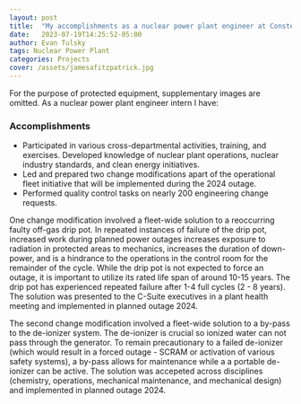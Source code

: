 ```yaml
---
layout: post
title:  "My accomplishments as a nuclear power plant engineer at Constellation"
date:   2023-07-19T14:25:52-05:00
author: Evan Tulsky
tags: Nuclear Power Plant
categories: Projects
cover: /assets/jamesafitzpatrick.jpg
---
```


For the purpose of protected equipment, supplementary images are omitted. As a nuclear power plant engineer intern I have:
<h3>Accomplishments</h3>
<ul>
  <li>Participated in various cross-departmental activities, training, and exercises. Developed knowledge of nuclear plant operations, nuclear industry standards, and clean energy initiatives.</li>
  <li>Led and prepared two change modifications apart of the operational fleet initiative that will be implemented during the 2024 outage.</li>
  <li>Performed quality control tasks on nearly 200 engineering change requests. </li>
</ul>

One change modification involved a fleet-wide solution to a reoccurring faulty off-gas drip pot. In repeated instances of failure of the drip pot, increased work during planned power outages increases exposure to radiation in protected areas to mechanics, increases the duration of down-power, and is a hindrance to the operations in the control room for the remainder of the cycle. While the drip pot is not expected to force an outage, it is important to utilize its rated life span of around 10-15 years. The drip pot has experienced repeated failure after 1-4 full cycles (2 - 8 years). The solution was presented to the C-Suite executives in a plant health meeting and implemented in planned outage 2024.

The second change modification involved a fleet-wide solution to a by-pass to the de-ionizer system. The de-ionizer is crucial so ionized water can not pass through the generator. To remain precautionary to a failed de-ionizer (which would result in a forced outage - SCRAM or activation of various safety systems), a by-pass allows for maintenance while a a portable de-ionizer can be active. The solution was accepeted across disciplines (chemistry, operations, mechanical maintenance, and mechanical design) and implemented in planned outage 2024.
